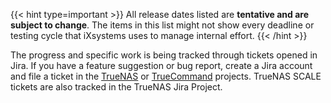 ---
---

{{< hint type=important >}}
All release dates listed are **tentative and are subject to change**.
The items in this list might not show every deadline or testing cycle that iXsystems uses to manage internal effort.
{{< /hint >}}

The progress and specific work is being tracked through tickets opened in Jira.
If you have a feature suggestion or bug report, create a Jira account and file a ticket in the [TrueNAS](https://jira.ixsystems.com/projects/NAS "TrueNAS Jira Project") or  [TrueCommand](https://jira.ixsystems.com/projects/TC "TrueCommand Jira Project") projects.
TrueNAS SCALE tickets are also tracked in the TrueNAS Jira Project.